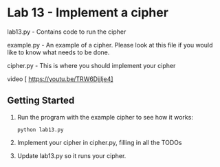 # Lab 13 - Implement a cipher

lab13.py - Contains code to run the cipher

example.py - An example of a cipher. Please look at this file if you would like to know what needs to be done.

cipher.py - This is where you should implement your cipher

video [ https://youtu.be/TRW6Djjlje4]

## Getting Started

1. Run the program with the example cipher to see how it works:

    `python lab13.py`

2. Implement your cipher in cipher.py, filling in all the TODOs

3. Update lab13.py so it runs your cipher.


